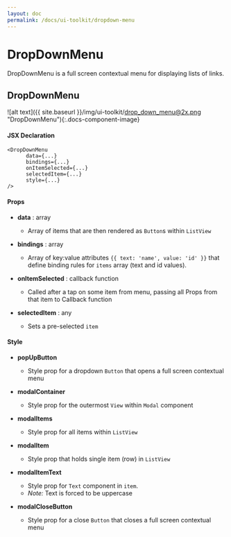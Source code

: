 ```yaml
---
layout: doc
permalink: /docs/ui-toolkit/dropdown-menu
---
```


# DropDownMenu

DropDownMenu is a full screen contextual menu for displaying lists of links. 

## DropDownMenu
![alt text]({{ site.baseurl }}/img/ui-toolkit/drop_down_menu@2x.png "DropDownMenu"){:.docs-component-image}


#### JSX Declaration
```JSX
<DropDownMenu
      data={...}
      bindings={...}
      onItemSelected={...}
      selectedItem={...}
      style={...}
/>
```

#### Props

* **data** : array  
  - Array of items that are then rendered as `Button`s within `ListView`

* **bindings** : array  
  - Array of key:value attributes `{{ text: 'name', value: 'id' }}` that define binding rules for `items` array (text and id values).
  
* **onItemSelected** : callback function  
  - Called after a tap on some item from menu, passing all Props from that item to Callback function

* **selectedItem** : any 
  - Sets a pre-selected `item`

#### Style

* **popUpButton**
  - Style prop for a dropdown `Button` that opens a full screen contextual menu

* **modalContainer**
  - Style prop for the outermost `View` within `Modal` component

* **modalItems**
  - Style prop for all items within `ListView`

* **modalItem**
  - Style prop that holds single item (row) in `ListView`
 
* **modalItemText**
  - Style prop for `Text` component in `item`.
  - _Note:_ Text is forced to be uppercase  
 
* **modalCloseButton**
  - Style prop for a close `Button` that closes a full screen contextual menu
